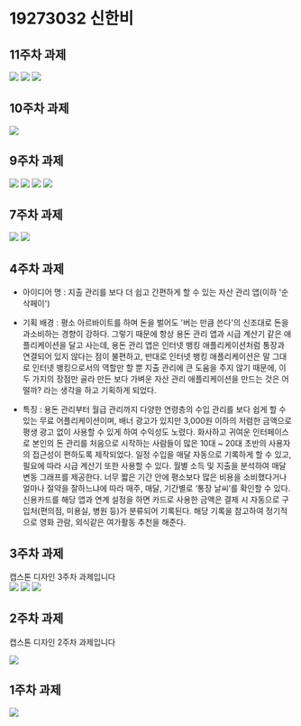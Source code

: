 # 19273032 신한비

## 11주차 과제
 <img src="./png/19273032 신한비 캡스톤 11주차 과제 1.JPG">
 <img src="./png/19273032 신한비 캡스톤 11주차 과제 2.JPG">
 <img src="./png/19273032 신한비 캡스톤 11주차 과제 3.JPG">
 
## 10주차 과제
 <img src="./png/19273032 신한비 캡스톤 10주차 과제.JPG">

## 9주차 과제
 <img  src="./png/9w1.PNG">
 <img  src="./png/9w2.PNG">
 <img  src="./png/9w3.PNG">
 <img  src="./png/9w4.PNG">

## 7주차 과제
 <img src="./png/pic11.PNG">
 <img src="./png/pic12.PNG">
 
## 4주차 과제

  - 아이디어 명 : 지출 관리를 보다 더 쉽고 간편하게 할 수 있는 자산 관리 앱(이하 '순삭페이')
  
  - 기획 배경 : 평소 아르바이트를 하며 돈을 벌어도 '버는 만큼 쓴다'의 신조대로 돈을 과소비하는 경향이 강하다. 그렇기 때문에 항상 용돈 관리 앱과 시급 계산기 같은 애플리케이션을 달고 사는데, 용돈 관리 앱은 인터넷 뱅킹 애플리케이션처럼 통장과 연결되어 있지 않다는 점이 불편하고, 반대로 인터넷 뱅킹 애플리케이션은 말 그대로 인터넷 뱅킹으로서의 역할만 할 뿐 지출 관리에 큰 도움을 주지 않기 때문에, 이 두 가지의 장점만 골라 만든 보다 가벼운 자산 관리 애플리케이션을 만드는 것은 어떨까? 라는 생각을 하고 기획하게 되었다.
  
  - 특징 : 용돈 관리부터 월급 관리까지 다양한 연령층의 수입 관리를 보다 쉽게 할 수 있는 무료 어플리케이션이며, 배너 광고가 있지만 3,000원 이하의 저렴한 금액으로 평생 광고 없이 사용할 수 있게 하여 수익성도 노렸다. 화사하고 귀여운 인터페이스로 본인의 돈 관리를 처음으로 시작하는 사람들이 많은 10대 ~ 20대 초반의 사용자의 접근성이 편하도록 제작되었다. 일정 수입을 매달 자동으로 기록하게 할 수 있고, 필요에 따라 시급 계산기 또한 사용할 수 있다. 월별 소득 및 지출을 분석하여 매달 변동 그래프를 제공한다. 너무 짧은 기간 안에 평소보다 많은 비용을 소비했다거나 얼마나 절약을 잘하느냐에 따라 매주, 매달, 기간별로 ‘통장 날씨’를 확인할 수 있다. 신용카드를 해당 앱과 연계 설정을 하면 카드로 사용한 금액은 결제 시 자동으로 구입처(편의점, 미용실, 병원 등)가 분류되어 기록된다. 해당 기록을 참고하여 정기적으로 영화 관람, 외식같은 여가활동 추천을 해준다.

## 3주차 과제

캡스톤 디자인 3주차 과제입니다
<br>
<img width="" height="" src="./png/19273032 신한비 캡스톤 3주차 과제 1.JPG">
<img width="" height="" src="./png/19273032 신한비 캡스톤 3주차 과제 2.JPG">
<img width="" height="" src="./png/19273032 신한비 캡스톤 3주차 과제 3.JPG">

## 2주차 과제

캡스톤 디자인 2주차 과제입니다

  <img width="" height="" src="./png/19273032.png">

## 1주차 과제
  <img src="./png/Miffy.jpg">

